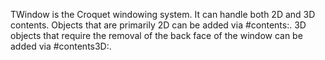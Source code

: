 TWindow is the Croquet windowing system. It can handle both 2D and 3D contents. Objects that are primarily 2D can be added via #contents:. 3D objects that require the removal of the back face of the window can be added via #contents3D:.